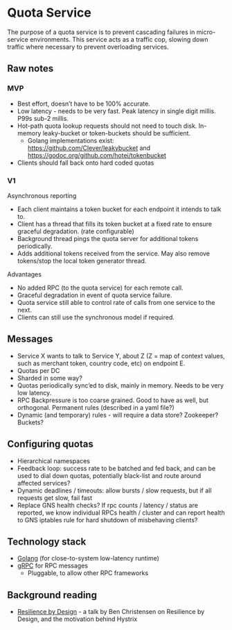 
# Quota Service
The purpose of a quota service is to prevent cascading failures in micro-service
environments. This service acts as a traffic cop, slowing down traffic where necessary to prevent overloading services.

## Raw notes
### MVP
* Best effort, doesn’t have to be 100% accurate.
* Low latency - needs to be very fast. Peak latency in single digit millis. P99s sub-2 millis.
* Hot-path quota lookup requests should not need to touch disk. In-memory leaky-bucket or token-buckets should be sufficient.
  * Golang implementations exist: https://github.com/Clever/leakybucket and https://godoc.org/github.com/hotei/tokenbucket
* Clients should fall back onto hard coded quotas

### V1
Asynchronous reporting
* Each client maintains a token bucket for each endpoint it intends to talk to.
* Client has a thread that fills its token bucket at a fixed rate to ensure graceful degradation. (rate configurable)
* Background thread pings the quota server for additional tokens periodically.
* Adds additional tokens received from the service. May also remove tokens/stop the local token generator thread.

Advantages
* No added RPC (to the quota service) for each remote call.
* Graceful degradation in event of quota service failure.
* Quota service still able to control rate of calls from one service to the next.
* Clients can still use the synchronous model if required.

## Messages
* Service X wants to talk to Service Y, about Z (Z = map of context values, such as merchant token, country code, etc) on endpoint E.
* Quotas per DC
* Sharded in some way?
* Quotas periodically sync’ed to disk, mainly in memory. Needs to be very low latency.
* RPC Backpressure is too coarse grained. Good to have as well, but orthogonal.
Permanent rules (described in a yaml file?)
* Dynamic (and temporary) rules - will require a data store? Zookeeper? Buckets?

## Configuring quotas
* Hierarchical namespaces
* Feedback loop: success rate to be batched and fed back, and can be used to dial down quotas, potentially black-list and route around affected services?
* Dynamic deadlines / timeouts: allow bursts / slow requests, but if all requests get slow, fail fast
* Replace GNS health checks? If rpc counts / latency / status are reported, we know individual RPCs health / cluster and can report health to GNS
iptables rule for hard shutdown of misbehaving clients?

## Technology stack
* [Golang](https://golang.org/) (for close-to-system low-latency runtime)
* [gRPC](http://www.grpc.io/) for RPC messages
  * Pluggable, to allow other RPC frameworks

## Background reading
* [Resilience by Design](https://www.youtube.com/watch?v=MEgyGamo79I) - a talk by Ben Christensen on Resilience by Design, and the motivation behind Hystrix

